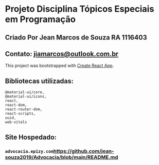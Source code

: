 # Projeto Disciplina Tópicos Especiais em Programação
## Criado Por Jean Marcos de Souza RA 1116403
## Contato: jiamarcos@outlook.com.br



This project was bootstrapped with [Create React App](https://github.com/facebook/create-react-app).

## Bibliotecas utilizadas:
	@material-ui/core,
    @material-ui/icons,
    react,
    react-dom,
    react-router-dom,
    react-scripts,
    uuid,
    web-vitals


## Site Hospedado:
### `advocacia.epizy.com`https://github.com/jean-souza2019/Advocacia/blob/main/README.md
